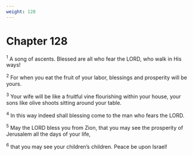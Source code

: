 ```yaml
---
weight: 128
---
```


# Chapter 128

<sup>1</sup> A song of ascents. Blessed are all who fear the LORD, who walk in His ways! 

<sup>2</sup> For when you eat the fruit of your labor, blessings and prosperity will be yours. 

<sup>3</sup> Your wife will be like a fruitful vine flourishing within your house, your sons like olive shoots sitting around your table. 

<sup>4</sup> In this way indeed shall blessing come to the man who fears the LORD. 

<sup>5</sup> May the LORD bless you from Zion, that you may see the prosperity of Jerusalem all the days of your life, 

<sup>6</sup> that you may see your children’s children. Peace be upon Israel! 


